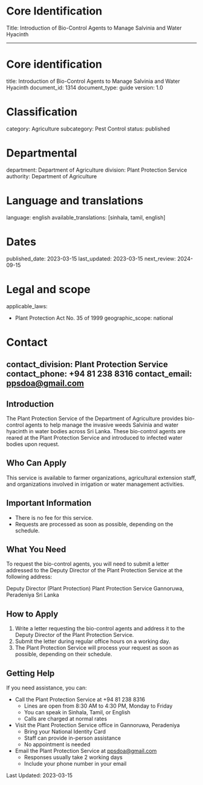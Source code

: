 # Core Identification
Title: Introduction of Bio-Control Agents to Manage Salvinia and Water Hyacinth

---
# Core identification
title: Introduction of Bio-Control Agents to Manage Salvinia and Water Hyacinth
document_id: 1314
document_type: guide
version: 1.0

# Classification
category: Agriculture
subcategory: Pest Control
status: published

# Departmental
department: Department of Agriculture
division: Plant Protection Service
authority: Department of Agriculture

# Language and translations
language: english
available_translations: [sinhala, tamil, english]

# Dates
published_date: 2023-03-15
last_updated: 2023-03-15
next_review: 2024-09-15

# Legal and scope
applicable_laws:
 - Plant Protection Act No. 35 of 1999
geographic_scope: national

# Contact
contact_division: Plant Protection Service
contact_phone: +94 81 238 8316
contact_email: ppsdoa@gmail.com
---

## Introduction

The Plant Protection Service of the Department of Agriculture provides bio-control agents to help manage the invasive weeds Salvinia and water hyacinth in water bodies across Sri Lanka. These bio-control agents are reared at the Plant Protection Service and introduced to infected water bodies upon request.

## Who Can Apply

This service is available to farmer organizations, agricultural extension staff, and organizations involved in irrigation or water management activities.

## Important Information

- There is no fee for this service.
- Requests are processed as soon as possible, depending on the schedule.

## What You Need

To request the bio-control agents, you will need to submit a letter addressed to the Deputy Director of the Plant Protection Service at the following address:

Deputy Director (Plant Protection)
Plant Protection Service
Gannoruwa, Peradeniya
Sri Lanka

## How to Apply

1. Write a letter requesting the bio-control agents and address it to the Deputy Director of the Plant Protection Service.
2. Submit the letter during regular office hours on a working day.
3. The Plant Protection Service will process your request as soon as possible, depending on their schedule.

## Getting Help

If you need assistance, you can:

- Call the Plant Protection Service at +94 81 238 8316
    - Lines are open from 8:30 AM to 4:30 PM, Monday to Friday
    - You can speak in Sinhala, Tamil, or English
    - Calls are charged at normal rates
- Visit the Plant Protection Service office in Gannoruwa, Peradeniya
    - Bring your National Identity Card
    - Staff can provide in-person assistance
    - No appointment is needed
- Email the Plant Protection Service at ppsdoa@gmail.com
    - Responses usually take 2 working days
    - Include your phone number in your email

Last Updated: 2023-03-15